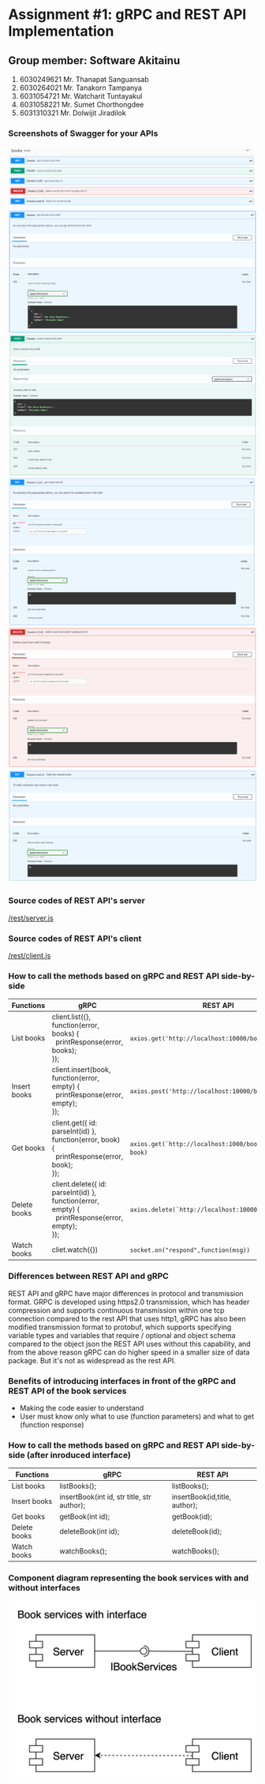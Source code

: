 # Assignment #1: gRPC and REST API Implementation

## Group member: Software Akitainu
1. 6030249621 Mr. Thanapat Sanguansab
2. 6030264021 Mr. Tanakorn Tampanya
3. 6031054721 Mr. Watcharit Tuntayakul
4. 6031058221 Mr. Sumet Chorthongdee
5. 6031310321 Mr. Dolwijit Jiradilok

### Screenshots of Swagger for your APIs
![](swagger.PNG?raw=true)
![](list.PNG?raw=true)
![](insert.PNG?raw=true)
![](get.PNG?raw=true)
![](delete.PNG?raw=true)
![](watch.PNG?raw=true)

### Source codes of REST API's server
[/rest/server.js](https://github.com/2110521-2563-1-Software-Architecture/software-akitainu-assignment-1/blob/master/rest/server.js)

### Source codes of REST API's client
[/rest/client.js](https://github.com/2110521-2563-1-Software-Architecture/software-akitainu-assignment-1/blob/master/rest/server.js)

### How to call the methods based on gRPC and REST API side-by-side
| Functions | gRPC | REST API |
|--|--|--|
| List books | client.list({}, function(error, books) {<br>&nbsp;&nbsp;printResponse(error, books);<br>}); | `axios.get('http://localhost:10000/books')`  |
| Insert books | client.insert(book, function(error, empty) {<br>&nbsp;&nbsp;printResponse(error, empty);<br>}); | `axios.post('http://localhost:10000/books', book)` |
| Get books | client.get({ id: parseInt(id) }, function(error, book) {<br>&nbsp;&nbsp;printResponse(error, book);<br>}); | ```axios.get(`http://localhost:1000/books/${id}`, book)``` |
| Delete books | client.delete({ id: parseInt(id) }, function(error, empty) {<br>&nbsp;&nbsp;printResponse(error, empty);<br>}); | ```axios.delete(`http://localhost:10000/books/${id}`)``` |
| Watch books | cliet.watch({}) | `socket.on("respond",function(msg))` |

### Differences between REST API and gRPC
REST API and gRPC have major differences in protocol and transmission format. GRPC is developed using https2.0 transmission, which has header compression and supports continuous transmission within one tcp connection compared to the rest API that uses http1, gRPC has also been modified transmission format to protobuf, which supports specifying variable types and variables that require / optional and object schema compared to the object json the REST API uses without this capability, and from the above reason gRPC can do higher speed in a smaller size of data package. But it's not as widespread as the rest API.

### Benefits of introducing interfaces in front of the gRPC and REST API of the book services
- Making the code easier to understand 
- User must know only what to use (function parameters) and what to get (function response)


### How to call the methods based on gRPC and REST API side-by-side (after inroduced interface)
| Functions | gRPC | REST API |
|--|--|--|
| List books | listBooks(); |  listBooks(); |
| Insert books |insertBook(int id, str title, str author);  | insertBook(id,title, author); |
| Get books | getBook(int id); |  getBook(id);|
| Delete books | deleteBook(int id); | deleteBook(id); |
| Watch books | watchBooks(); | watchBooks(); |

### Component diagram representing the book services with and without interfaces
![](component_diagrams.png?raw=true)
